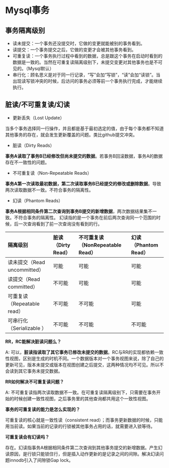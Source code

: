 # Mysql事务



## 事务隔离级别

- 读未提交：一个事务还没提交时，它做的变更就能被别的事务看到。
- 读提交：一个事务提交之后，它做的变更才会被其他事务看到。
- 可重复读：一个事务执行过程中看到的数据，总是跟这个事务在启动时看到的数据是一致的。当然在可重复读隔离级别下，未提交变更对其他事务也是不可见的。（Mysql默认）
- 串行化：顾名思义是对于同一行记录，“写”会加“写锁”，“读”会加“读锁”。当出现读写锁冲突的时候，后访问的事务必须等前一个事务执行完成，才能继续执行。

## 脏读/不可重复读/幻读

- 更新丢失（Lost Update）
  

当多个事务选择同一行操作，并且都是基于最初选定的值，由于每个事务都不知道其他事务的存在，就会发生更新覆盖的问题。类比github提交冲突。

- 脏读（Dirty Reads）
  

**事务A读取了事务B已经修改但尚未提交的数据**。若事务B回滚数据，事务A的数据存在不一致性的问题。

- 不可重复读（Non-Repeatable Reads）
  

**事务A第一次读取最初数据，第二次读取事务B已经提交的修改或删除数据**。导致两次读取数据不一致。不符合事务的隔离性。

- 幻读（Phantom Reads）
  

**事务A根据相同条件第二次查询到事务B提交的新增数据**，两次数据结果集不一致。不符合事务的隔离性。
幻读指的是一个事务在前后两次查询同一个范围的时候，后一次查询看到了前一次查询没有看到的行。



| 隔离级别                     | 脏读（Dirty Read） | 不可重复读（NonRepeatable Read） | 幻读（Phantom Read） |
| :--------------------------- | :----------------- | :------------------------------- | :------------------- |
| 读未提交（Read uncommitted） | 可能               | 可能                             | 可能                 |
| 读提交（Read committed）     | 不可能             | 可能                             | 可能                 |
| 可重复读（Repeatable read）  | 不可能             | 不可能                           | 可能                 |
| 可串行化（Serializable ）    | 不可能             | 不可能                           | 不可能               |



**RR，RC能解决脏读问题么？**

A: 可以，**脏读指读取了其它事务已修改未提交的数据**。RC与RR的实现都依赖一致性视图，区别是生成的时机不同。一个数据版本对一个事务视图来说，除了自己的更新可见，版本未提交或版本在视图创建之后提交，这两种情况均不可见。所以不会读到其它事务未提交数据。

**RR如何解决不可重复读问题？**

A: 不可重复读指两次读取数据不一致。在可重复读隔离级别下，只需要在事务开始的时候创建一致性视图，之后事务里的其他查询都共用这个一致性视图。

**事务的可重复读的能力是怎么实现的？**

可重复读的核心就是一致性读（consistent read）；而事务更新数据的时候，只能用当前读。如果当前的记录的行锁被其他事务占用的话，就需要进入锁等待。

**可重复读会有幻读吗？**

存在。幻读指事务A根据相同条件第二次查询到其他事务提交的新增数据。产生幻读原因，是行锁只能锁住行，但是插入动作更新的是记录之间的间隙。解决幻读问题innodb引入了间隙锁Gap lock。



